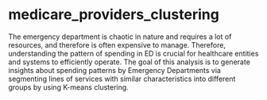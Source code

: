 # medicare_providers_clustering
The emergency department is chaotic in nature and requires a lot of resources, and therefore is
often expensive to manage. Therefore, understanding the pattern of spending in ED is crucial for
healthcare entities and systems to efficiently operate. The goal of this analysis is to generate
insights about spending patterns by Emergency Departments via segmenting lines of services
with similar characteristics into different groups by using K-means clustering. 
